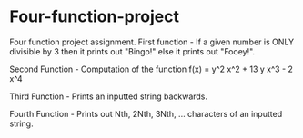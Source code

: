 # Four-function-project
Four function project assignment. 
First function - If a given number is ONLY divisible by 3 then it prints out "Bingo!" else it prints out "Fooey!".

Second Function - Computation of the function f(x) = y^2 x^2 + 13 y x^3 - 2 x^4

Third Function - Prints an inputted string backwards.

Fourth Function - Prints out Nth, 2Nth, 3Nth, ... characters of an inputted string.
